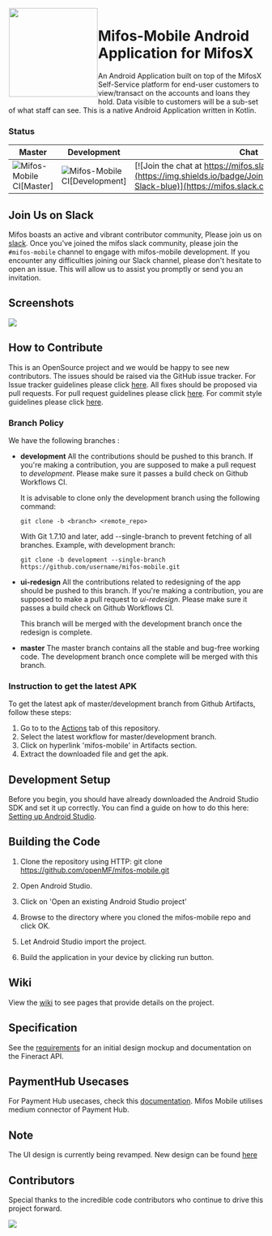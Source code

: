 <img height='175' src="https://user-images.githubusercontent.com/37406965/51083189-d5dc3a80-173b-11e9-8ca0-28015e0893ac.png" align="left" hspace="1" vspace="1">

# Mifos-Mobile Android Application for MifosX

An Android Application built on top of the MifosX Self-Service platform for end-user customers to view/transact on the accounts and loans they hold. Data visible to customers will be a sub-set of what staff can see. This is a native Android Application written in Kotlin.

### Status

| Master | Development | Chat |
|------------|-----------------|-----------------|
| ![Mifos-Mobile CI[Master]](https://github.com/openMF/mifos-mobile/workflows/Workflow%20for%20master/development%20branches/badge.svg?branch=master) | ![Mifos-Mobile CI[Development]](https://github.com/openMF/mifos-mobile/workflows/Workflow%20for%20master/development%20branches/badge.svg?branch=development) |[![Join the chat at https://mifos.slack.com/](https://img.shields.io/badge/Join%20Our%20Community-Slack-blue)](https://mifos.slack.com/)|


## Join Us on Slack

Mifos boasts an active and vibrant contributor community, Please join us on [slack](https://mifos.slack.com/). Once you've joined the mifos slack community, please join the `#mifos-mobile` channel to engage with mifos-mobile development. If you encounter any difficulties joining our Slack channel, please don't hesitate to open an issue. This will allow us to assist you promptly or send you an invitation.

## Screenshots

<p>
  <img src="https://user-images.githubusercontent.com/24931732/48102172-b0ccc800-e1de-11e8-9fb9-17c41234636e.png" />
</p>

## How to Contribute

This is an OpenSource project and we would be happy to see new contributors. The issues should be raised via the GitHub issue tracker.
For Issue tracker guidelines please click <a href="https://github.com/openMF/mifos-mobile/blob/development/.github/ISSUE_TEMPLATE.md">here</a>. All fixes should be proposed via pull requests.
For pull request guidelines please click <a href="https://github.com/openMF/mifos-mobile/blob/development/CONTRIBUTING.md#pull-requests">here</a>. For commit style guidelines please click <a href="https://github.com/openMF/mifos-mobile/wiki/Commit-Style-Guide">here</a>.

### Branch Policy

We have the following branches :

* **development**
  All the contributions should be pushed to this branch. If you're making a contribution,
  you are supposed to make a pull request to _development_.
  Please make sure it passes a build check on Github Workflows CI.

  It is advisable to clone only the development branch using the following command:

  `git clone -b <branch> <remote_repo>`

  With Git 1.7.10 and later, add --single-branch to prevent fetching of all branches. Example, with development branch:

  `git clone -b development --single-branch https://github.com/username/mifos-mobile.git`

* **ui-redesign**
  All the contributions related to redesigning of the app should be pushed to this branch. If you're making a contribution,
  you are supposed to make a pull request to _ui-redesign_.
  Please make sure it passes a build check on Github Workflows CI.

  This branch will be merged with the development branch once the redesign is complete.

* **master**
  The master branch contains all the stable and bug-free working code. The development branch once complete will be merged with this branch.

### Instruction to get the latest APK

To get the latest apk of master/development branch from Github Artifacts, follow these steps:
1. Go to to the [Actions](https://github.com/openMF/mifos-mobile/actions?query=workflow%3A%22Workflow+for+master%2Fdevelopment+branches%22+event%3Apush) tab of this repository.
2. Select the latest workflow for master/development branch.
3. Click on hyperlink 'mifos-mobile' in Artifacts section.
4. Extract the downloaded file and get the apk.

## Development Setup

Before you begin, you should have already downloaded the Android Studio SDK and set it up correctly. You can find a guide on how to do this here: [Setting up Android Studio](http://developer.android.com/sdk/installing/index.html?pkg=studio).

## Building the Code

1. Clone the repository using HTTP: git clone https://github.com/openMF/mifos-mobile.git

2. Open Android Studio.

3. Click on 'Open an existing Android Studio project'

4. Browse to the directory where you cloned the mifos-mobile repo and click OK.

5. Let Android Studio import the project.

6. Build the application in your device by clicking run button.

## Wiki

View the [wiki](https://github.com/openMF/self-service-app/wiki) to see pages that provide details on the project.

## Specification

See the [requirements](https://github.com/openMF/self-service-app/wiki/Design-&-Requirements) for an initial design mockup and documentation on the Fineract API.

## PaymentHub Usecases

For Payment Hub usecases, check this [documentation](https://mifos.gitbook.io/docs/payment-hub-ee/overview/payment-hub-apis). Mifos Mobile utilises medium connector of Payment Hub.

## Note

The UI design is currently being revamped. New design can be found [here](https://docs.google.com/presentation/d/1yFR19vGlKW-amxzGms8TgPzd1jWkrALPFcaC85EyYpw/edit#slide=id.g6c6ccd991d_0_42)

## Contributors

Special thanks to the incredible code contributors who continue to drive this project forward.

<a href="https://github.com/openMF/mifos-mobile/graphs/contributors">
  <img src="https://contrib.rocks/image?repo=openMF/mifos-mobile" />
</a>

